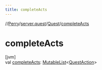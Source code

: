 ```yaml
---
title: completeActs
---
```

//[Perry](../../../index.html)/[server.quest](../index.html)/[Quest](index.html)/[completeActs](complete-acts.html)



# completeActs



[jvm]\
val [completeActs](complete-acts.html): [MutableList](https://kotlinlang.org/api/latest/jvm/stdlib/kotlin.collections/-mutable-list/index.html)&lt;[QuestAction](../-quest-action/index.html)&gt;




